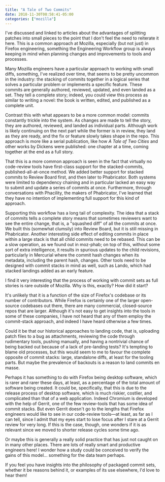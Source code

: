 ```yaml
---
title: "A Tale of Two Commits"
date: 2018-11-30T08:58:41-05:00
categories: ["mozilla"]
---
```


I've discussed and linked to articles about the advantages of
splitting patches into small pieces to the point that I don't feel the
need to reiterate it here.  This is a common approach at Mozilla,
especially (but not just) in Firefox engineering, something the
Engineering Workflow group is always keeping in mind when planning
changes and improvements to tools and processes.

Many Mozilla engineers have a particular approach to working with
small diffs, something, I've realized over time, that seems to be
pretty uncommon in the industry: the stacking of commits together in a
logical series that solves a particular problem or implements a
specific feature.  These commits are generally authored, reviewed,
updated, and even landed as a set.  They tell a complete story;
indeed, you could view this process as similar to writing a novel: the
book is written, edited, and published as a complete unit.

Contrast this with what appears to be a more common model: commits
constantly trickle into the system.  As changes are made to tell the
story, they are authored, reviewed, and landed as individual parts.
Although work is likely continuing on the next part while the former
is in review, they land as they are ready, and the fix or feature
slowly takes shape in the repo.  This approach is more like a serial
publication, like how *A Tale of Two Cities* and other works by
Dickens were published: one chapter at a time, coming together at the
end as a full story.

That this is a more common approach is seen in the fact that virtually
no code-review tools have first-class support for the stacked-commits,
published-all-at-once method.  We added better support for stacked
commits to Review Board first, and then later to Phabricator.  Both
systems were limited to dependency chaining and in particular lacked
an easy way to submit and update a series of commits at once.
Furthermore, through conversations with Phacility, the makers of
Phabricator, I've learned that they have no intention of implementing
full support for this kind of approach.

Supporting this workflow has a long tail of complexity.  The idea that
a stack of commits tells a complete story means that sometimes
reviewers want to see the entire change, that is, a "squashed diff" of
all the commits at once.  We built this (somewhat clumsily) into
Review Board, but it is still missing in Phabricator.  Another
interesting side effect of editing commits in place within a large
stack is that all child commits need to be rebased.  This can be a
slow operation, as we found out in moz-phab; on top of this, without
some sort of extra intelligence, it results in spurious updates to the
child revisions, particularly in Mercurial where the commit hash
changes when its metadata, including the parent hash, changes.  Other
tools need to be designed with commit stacks in mind as well, such as
Lando, which had stacked landings added as an early feature.

I find it very interesting that the process of working with commit
sets as full stories is rare outside of Mozilla.  Why is this,
exactly?  How did it start?

It's unlikely that it is a function of the size of Firefox's codebase
or its number of contributors.  While Firefox is certainly one of the
larger open-source codebases out there, there are many commercial,
closed-source repos that are larger.  Although it's not easy to get
insights into the tools in some of these companies, I have not heard
that any of them employ the commit-stack approach, and indeed I have
heard otherwise a few times.

Could it be that our historical approaches to landing code, that is,
uploading patch files to a bug as attachments, reviewing the code
through rudimentary tools, pushing manually, and having a nontrivial
chance of being backed out because of a lack of pre-landing tests?
It's tempting to blame old processes, but this would seem to me to
favour the complete opposite of commit stacks: large, standalone
diffs, at least for the tooling parts.  But maybe the prevalence of
backouts is a reason to land commits en masse.

Perhaps it has something to do with Firefox being desktop software,
which is rarer and rarer these days, at least, as a percentage of the
total amount of software being created.  It could be, specifically,
that this is due to the release process of desktop software, which is
much riskier, costlier, and complicated than that of a web
application.  Indeed Chromium is developed with the help of Gerrit,
one of the few review-tools that has some idea of commit stacks.  But
even Gerrit doesn't go to the lengths that Firefox engineers would
like to see in our code-review tools—at least, as far as I can tell,
since I admit that my eyes start to lose focus after I stare at a
Gerrit review for very long.  If this is the case, though, one wonders
if it is as relevant since we moved to shorter release cycles some
time ago.

Or maybe this is generally a really solid practice that has just not
caught on in many other places.  There are lots of really smart and
productive engineers here!  I wonder how a study could be conceived to
verify the gains of this model... something for the data team perhaps.

If you feel you have insights into the philosophy of packaged commit
sets, whether it be reasons behind it, or examples of its use
elsewhere, I'd love to hear them!
